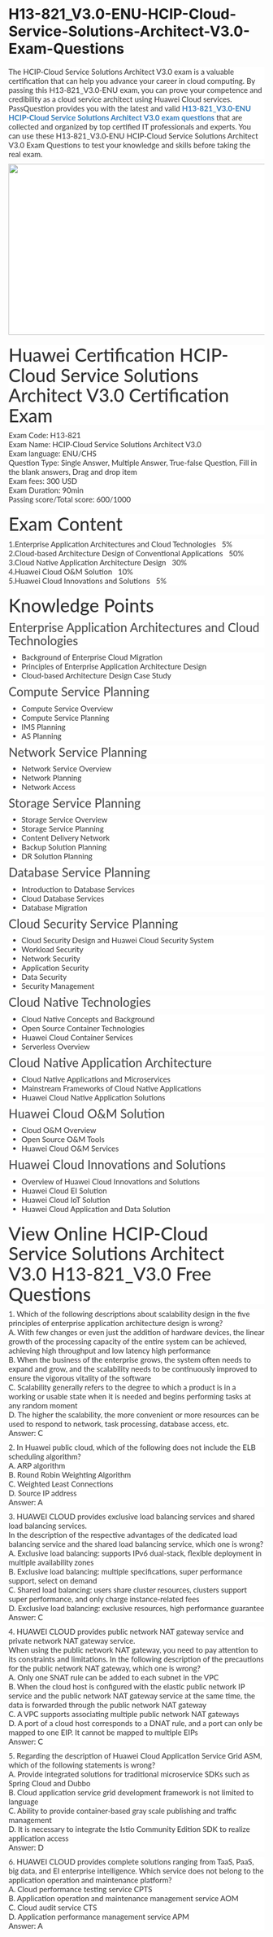 # H13-821_V3.0-ENU-HCIP-Cloud-Service-Solutions-Architect-V3.0-Exam-Questions
<p>
	<p style="box-sizing:border-box;margin-top:0px;margin-bottom:10px;color:#333333;font-family:Lato;font-size:15px;white-space:normal;background-color:#FFFFFF;">
		The HCIP-Cloud Service Solutions Architect V3.0 exam is a valuable certification that can help you advance your career in cloud computing. By passing this H13-821_V3.0-ENU exam, you can prove your competence and credibility as a cloud service architect using Huawei Cloud services. PassQuestion provides you with the latest and valid&nbsp;<span style="box-sizing:border-box;font-weight:700;"><a href="https://www.passquestion.com/h13-821_v3-0-enu.html" style="box-sizing:border-box;background-color:transparent;color:#337AB7;text-decoration-line:none;">H13-821_V3.0-ENU HCIP-Cloud Service Solutions Architect V3.0 exam questions</a></span>&nbsp;that are collected and organized by top certified IT professionals and experts. You can use these H13-821_V3.0-ENU HCIP-Cloud Service Solutions Architect V3.0 Exam Questions to test your knowledge and skills before taking the real exam.&nbsp;
	</p>
	<p style="box-sizing:border-box;margin-top:0px;margin-bottom:10px;color:#333333;font-family:Lato;font-size:15px;white-space:normal;background-color:#FFFFFF;">
		<img alt="" src="https://www.passquestion.com/uploads/pqcom/images/20230420/f12e2db5f0c766675d9e12cfd97d3372.png" style="box-sizing:border-box;vertical-align:middle;max-width:100%;height:336px;width:600px;" />
	</p>
	<h1 style="box-sizing:border-box;margin:20px 0px 10px;font-size:36px;font-family:Lato;font-weight:500;line-height:1.1;color:#333333;white-space:normal;background-color:#FFFFFF;">
		Huawei Certification HCIP-Cloud Service Solutions Architect V3.0 Certification Exam
	</h1>
	<p style="box-sizing:border-box;margin-top:0px;margin-bottom:10px;color:#333333;font-family:Lato;font-size:15px;white-space:normal;background-color:#FFFFFF;">
		Exam Code: H13-821<br style="box-sizing:border-box;" />
Exam Name: HCIP-Cloud Service Solutions Architect V3.0<br style="box-sizing:border-box;" />
Exam language: ENU/CHS<br style="box-sizing:border-box;" />
Question Type: Single Answer, Multiple Answer, True-false Question, Fill in the blank answers, Drag and drop item<br style="box-sizing:border-box;" />
Exam fees: 300 USD<br style="box-sizing:border-box;" />
Exam Duration: 90min<br style="box-sizing:border-box;" />
Passing score/Total score: 600/1000
	</p>
	<h1 style="box-sizing:border-box;margin:20px 0px 10px;font-size:36px;font-family:Lato;font-weight:500;line-height:1.1;color:#333333;white-space:normal;background-color:#FFFFFF;">
		Exam Content
	</h1>
	<p style="box-sizing:border-box;margin-top:0px;margin-bottom:10px;color:#333333;font-family:Lato;font-size:15px;white-space:normal;background-color:#FFFFFF;">
		1.Enterprise Application Architectures and Cloud Technologies &nbsp; 5%<br style="box-sizing:border-box;" />
2.Cloud-based Architecture Design of Conventional Applications &nbsp; 50%<br style="box-sizing:border-box;" />
3.Cloud Native Application Architecture Design &nbsp; 30%<br style="box-sizing:border-box;" />
4.Huawei Cloud O&amp;M Solution &nbsp; 10%<br style="box-sizing:border-box;" />
5.Huawei Cloud Innovations and Solutions &nbsp; 5%
	</p>
	<h1 style="box-sizing:border-box;margin:20px 0px 10px;font-size:36px;font-family:Lato;font-weight:500;line-height:1.1;color:#333333;white-space:normal;background-color:#FFFFFF;">
		Knowledge Points
	</h1>
	<h3 style="box-sizing:border-box;font-family:Lato;font-weight:500;line-height:1.1;color:#505050;margin-top:0px;margin-bottom:10px;font-size:24px;white-space:normal;background-color:#FFFFFF;">
		Enterprise Application Architectures and Cloud Technologies
	</h3>
	<ul style="box-sizing:border-box;margin-top:0px;margin-bottom:10px;color:#333333;font-family:Lato;font-size:15px;white-space:normal;background-color:#FFFFFF;">
		<li style="box-sizing:border-box;">
			Background of Enterprise Cloud Migration
		</li>
		<li style="box-sizing:border-box;">
			Principles of Enterprise Application Architecture Design
		</li>
		<li style="box-sizing:border-box;">
			Cloud-based Architecture Design Case Study
		</li>
	</ul>
	<h3 style="box-sizing:border-box;font-family:Lato;font-weight:500;line-height:1.1;color:#505050;margin-top:0px;margin-bottom:10px;font-size:24px;white-space:normal;background-color:#FFFFFF;">
		Compute Service Planning
	</h3>
	<ul style="box-sizing:border-box;margin-top:0px;margin-bottom:10px;color:#333333;font-family:Lato;font-size:15px;white-space:normal;background-color:#FFFFFF;">
		<li style="box-sizing:border-box;">
			Compute Service Overview
		</li>
		<li style="box-sizing:border-box;">
			Compute Service Planning
		</li>
		<li style="box-sizing:border-box;">
			IMS Planning
		</li>
		<li style="box-sizing:border-box;">
			AS Planning
		</li>
	</ul>
	<h3 style="box-sizing:border-box;font-family:Lato;font-weight:500;line-height:1.1;color:#505050;margin-top:0px;margin-bottom:10px;font-size:24px;white-space:normal;background-color:#FFFFFF;">
		Network Service Planning
	</h3>
	<ul style="box-sizing:border-box;margin-top:0px;margin-bottom:10px;color:#333333;font-family:Lato;font-size:15px;white-space:normal;background-color:#FFFFFF;">
		<li style="box-sizing:border-box;">
			Network Service Overview
		</li>
		<li style="box-sizing:border-box;">
			Network Planning
		</li>
		<li style="box-sizing:border-box;">
			Network Access
		</li>
	</ul>
	<h3 style="box-sizing:border-box;font-family:Lato;font-weight:500;line-height:1.1;color:#505050;margin-top:0px;margin-bottom:10px;font-size:24px;white-space:normal;background-color:#FFFFFF;">
		Storage Service Planning
	</h3>
	<ul style="box-sizing:border-box;margin-top:0px;margin-bottom:10px;color:#333333;font-family:Lato;font-size:15px;white-space:normal;background-color:#FFFFFF;">
		<li style="box-sizing:border-box;">
			Storage Service Overview
		</li>
		<li style="box-sizing:border-box;">
			Storage Service Planning
		</li>
		<li style="box-sizing:border-box;">
			Content Delivery Network
		</li>
		<li style="box-sizing:border-box;">
			Backup Solution Planning
		</li>
		<li style="box-sizing:border-box;">
			DR Solution Planning
		</li>
	</ul>
	<h3 style="box-sizing:border-box;font-family:Lato;font-weight:500;line-height:1.1;color:#505050;margin-top:0px;margin-bottom:10px;font-size:24px;white-space:normal;background-color:#FFFFFF;">
		Database Service Planning
	</h3>
	<ul style="box-sizing:border-box;margin-top:0px;margin-bottom:10px;color:#333333;font-family:Lato;font-size:15px;white-space:normal;background-color:#FFFFFF;">
		<li style="box-sizing:border-box;">
			Introduction to Database Services
		</li>
		<li style="box-sizing:border-box;">
			Cloud Database Services
		</li>
		<li style="box-sizing:border-box;">
			Database Migration
		</li>
	</ul>
	<h3 style="box-sizing:border-box;font-family:Lato;font-weight:500;line-height:1.1;color:#505050;margin-top:0px;margin-bottom:10px;font-size:24px;white-space:normal;background-color:#FFFFFF;">
		Cloud Security Service Planning
	</h3>
	<ul style="box-sizing:border-box;margin-top:0px;margin-bottom:10px;color:#333333;font-family:Lato;font-size:15px;white-space:normal;background-color:#FFFFFF;">
		<li style="box-sizing:border-box;">
			Cloud Security Design and Huawei Cloud Security System
		</li>
		<li style="box-sizing:border-box;">
			Workload Security
		</li>
		<li style="box-sizing:border-box;">
			Network Security
		</li>
		<li style="box-sizing:border-box;">
			Application Security
		</li>
		<li style="box-sizing:border-box;">
			Data Security
		</li>
		<li style="box-sizing:border-box;">
			Security Management
		</li>
	</ul>
	<h3 style="box-sizing:border-box;font-family:Lato;font-weight:500;line-height:1.1;color:#505050;margin-top:0px;margin-bottom:10px;font-size:24px;white-space:normal;background-color:#FFFFFF;">
		Cloud Native Technologies
	</h3>
	<ul style="box-sizing:border-box;margin-top:0px;margin-bottom:10px;color:#333333;font-family:Lato;font-size:15px;white-space:normal;background-color:#FFFFFF;">
		<li style="box-sizing:border-box;">
			Cloud Native Concepts and Background
		</li>
		<li style="box-sizing:border-box;">
			Open Source Container Technologies
		</li>
		<li style="box-sizing:border-box;">
			Huawei Cloud Container Services
		</li>
		<li style="box-sizing:border-box;">
			Serverless Overview
		</li>
	</ul>
	<h3 style="box-sizing:border-box;font-family:Lato;font-weight:500;line-height:1.1;color:#505050;margin-top:0px;margin-bottom:10px;font-size:24px;white-space:normal;background-color:#FFFFFF;">
		Cloud Native Application Architecture
	</h3>
	<ul style="box-sizing:border-box;margin-top:0px;margin-bottom:10px;color:#333333;font-family:Lato;font-size:15px;white-space:normal;background-color:#FFFFFF;">
		<li style="box-sizing:border-box;">
			Cloud Native Applications and Microservices
		</li>
		<li style="box-sizing:border-box;">
			Mainstream Frameworks of Cloud Native Applications
		</li>
		<li style="box-sizing:border-box;">
			Huawei Cloud Native Application Solutions
		</li>
	</ul>
	<h3 style="box-sizing:border-box;font-family:Lato;font-weight:500;line-height:1.1;color:#505050;margin-top:0px;margin-bottom:10px;font-size:24px;white-space:normal;background-color:#FFFFFF;">
		Huawei Cloud O&amp;M Solution
	</h3>
	<ul style="box-sizing:border-box;margin-top:0px;margin-bottom:10px;color:#333333;font-family:Lato;font-size:15px;white-space:normal;background-color:#FFFFFF;">
		<li style="box-sizing:border-box;">
			Cloud O&amp;M Overview
		</li>
		<li style="box-sizing:border-box;">
			Open Source O&amp;M Tools
		</li>
		<li style="box-sizing:border-box;">
			Huawei Cloud O&amp;M Services
		</li>
	</ul>
	<h3 style="box-sizing:border-box;font-family:Lato;font-weight:500;line-height:1.1;color:#505050;margin-top:0px;margin-bottom:10px;font-size:24px;white-space:normal;background-color:#FFFFFF;">
		Huawei Cloud Innovations and Solutions
	</h3>
	<ul style="box-sizing:border-box;margin-top:0px;margin-bottom:10px;color:#333333;font-family:Lato;font-size:15px;white-space:normal;background-color:#FFFFFF;">
		<li style="box-sizing:border-box;">
			Overview of Huawei Cloud Innovations and Solutions
		</li>
		<li style="box-sizing:border-box;">
			Huawei Cloud EI Solution
		</li>
		<li style="box-sizing:border-box;">
			Huawei Cloud IoT Solution
		</li>
		<li style="box-sizing:border-box;">
			Huawei Cloud Application and Data Solution
		</li>
	</ul>
	<h1 style="box-sizing:border-box;margin:20px 0px 10px;font-size:36px;font-family:Lato;font-weight:500;line-height:1.1;color:#333333;white-space:normal;background-color:#FFFFFF;">
		View Online HCIP-Cloud Service Solutions Architect V3.0 H13-821_V3.0 Free Questions
	</h1>
	<p style="box-sizing:border-box;margin-top:0px;margin-bottom:10px;color:#333333;font-family:Lato;font-size:15px;white-space:normal;background-color:#FFFFFF;">
		1. Which of the following descriptions about scalability design in the five principles of enterprise application architecture design is wrong?<br style="box-sizing:border-box;" />
A. With few changes or even just the addition of hardware devices, the linear growth of the processing capacity of the entire system can be achieved, achieving high throughput and low latency high performance<br style="box-sizing:border-box;" />
B. When the business of the enterprise grows, the system often needs to expand and grow, and the scalability needs to be continuously improved to ensure the vigorous vitality of the software<br style="box-sizing:border-box;" />
C. Scalability generally refers to the degree to which a product is in a working or usable state when it is needed and begins performing tasks at any random moment<br style="box-sizing:border-box;" />
D. The higher the scalability, the more convenient or more resources can be used to respond to network, task processing, database access, etc.<br style="box-sizing:border-box;" />
Answer: C
	</p>
	<p style="box-sizing:border-box;margin-top:0px;margin-bottom:10px;color:#333333;font-family:Lato;font-size:15px;white-space:normal;background-color:#FFFFFF;">
		2. In Huawei public cloud, which of the following does not include the ELB scheduling algorithm?<br style="box-sizing:border-box;" />
A. ARP algorithm<br style="box-sizing:border-box;" />
B. Round Robin Weighting Algorithm<br style="box-sizing:border-box;" />
C. Weighted Least Connections<br style="box-sizing:border-box;" />
D. Source IP address<br style="box-sizing:border-box;" />
Answer: A
	</p>
	<p style="box-sizing:border-box;margin-top:0px;margin-bottom:10px;color:#333333;font-family:Lato;font-size:15px;white-space:normal;background-color:#FFFFFF;">
		3. HUAWEI CLOUD provides exclusive load balancing services and shared load balancing services.<br style="box-sizing:border-box;" />
In the description of the respective advantages of the dedicated load balancing service and the shared load balancing service, which one is wrong?<br style="box-sizing:border-box;" />
A. Exclusive load balancing: supports IPv6 dual-stack, flexible deployment in multiple availability zones<br style="box-sizing:border-box;" />
B. Exclusive load balancing: multiple specifications, super performance support, select on demand<br style="box-sizing:border-box;" />
C. Shared load balancing: users share cluster resources, clusters support super performance, and only charge instance-related fees<br style="box-sizing:border-box;" />
D. Exclusive load balancing: exclusive resources, high performance guarantee<br style="box-sizing:border-box;" />
Answer: C
	</p>
	<p style="box-sizing:border-box;margin-top:0px;margin-bottom:10px;color:#333333;font-family:Lato;font-size:15px;white-space:normal;background-color:#FFFFFF;">
		4. HUAWEI CLOUD provides public network NAT gateway service and private network NAT gateway service.<br style="box-sizing:border-box;" />
When using the public network NAT gateway, you need to pay attention to its constraints and limitations. In the following description of the precautions for the public network NAT gateway, which one is wrong?<br style="box-sizing:border-box;" />
A. Only one SNAT rule can be added to each subnet in the VPC<br style="box-sizing:border-box;" />
B. When the cloud host is configured with the elastic public network IP service and the public network NAT gateway service at the same time, the data is forwarded through the public network NAT gateway<br style="box-sizing:border-box;" />
C. A VPC supports associating multiple public network NAT gateways<br style="box-sizing:border-box;" />
D. A port of a cloud host corresponds to a DNAT rule, and a port can only be mapped to one EIP. It cannot be mapped to multiple EIPs<br style="box-sizing:border-box;" />
Answer: C
	</p>
	<p style="box-sizing:border-box;margin-top:0px;margin-bottom:10px;color:#333333;font-family:Lato;font-size:15px;white-space:normal;background-color:#FFFFFF;">
		5. Regarding the description of Huawei Cloud Application Service Grid ASM, which of the following statements is wrong?<br style="box-sizing:border-box;" />
A. Provide integrated solutions for traditional microservice SDKs such as Spring Cloud and Dubbo<br style="box-sizing:border-box;" />
B. Cloud application service grid development framework is not limited to language<br style="box-sizing:border-box;" />
C. Ability to provide container-based gray scale publishing and traffic management<br style="box-sizing:border-box;" />
D. It is necessary to integrate the Istio Community Edition SDK to realize application access<br style="box-sizing:border-box;" />
Answer: D
	</p>
	<p style="box-sizing:border-box;margin-top:0px;margin-bottom:10px;color:#333333;font-family:Lato;font-size:15px;white-space:normal;background-color:#FFFFFF;">
		6. HUAWEI CLOUD provides complete solutions ranging from TaaS, PaaS, big data, and EI enterprise intelligence. Which service does not belong to the application operation and maintenance platform?<br style="box-sizing:border-box;" />
A. Cloud performance testing service CPTS<br style="box-sizing:border-box;" />
B. Application operation and maintenance management service AOM<br style="box-sizing:border-box;" />
C. Cloud audit service CTS<br style="box-sizing:border-box;" />
D. Application performance management service APM<br style="box-sizing:border-box;" />
Answer: A
	</p>
</p>
<p>
	<span style="white-space:normal;"></span> 
</p>
